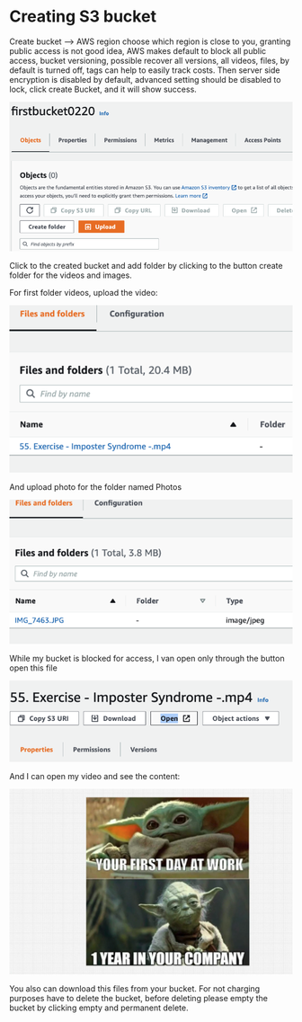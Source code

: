 # Creating S3 bucket

Create bucket --> AWS region choose which region is close to you, granting public access is not good idea, AWS makes default to block all public access, bucket versioning, possible recover all versions, all videos, files, by default is turned off, tags can help to easily track costs.
Then server side encryption is disabled by default, advanced setting should be disabled to lock, click create Bucket, and it will show success.

![bucket](1.png)

Click to the created bucket and add folder by clicking to the button create folder for the videos and images.

For first folder videos, upload the video: 

![video](2.png)

And upload photo for the folder named Photos

![photo](3.png)

While my bucket is blocked for access, I van open only through the button open this file 

![open](4.png)

And I can open my video and see the content:

![video2](5.png)

You also can download this files from your bucket. For not charging purposes have to delete the bucket, before deleting please empty the bucket by clicking empty and permanent delete. 

